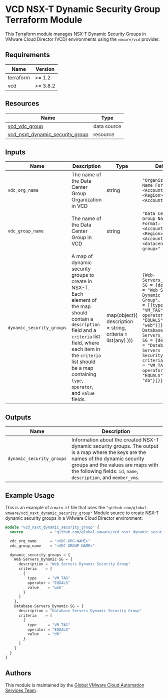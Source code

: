 # VCD NSX-T Dynamic Security Group Terraform Module

This Terraform module manages NSX-T Dynamic Security Groups in VMware Cloud Director (VCD) environments using the `vmware/vcd` provider.

## Requirements

| Name      | Version |
|-----------|---------|
| terraform | >= 1.2  |
| vcd       | >= 3.8.2 |

## Resources

| Name                                                                 | Type         |
|----------------------------------------------------------------------|--------------|
| [vcd_vdc_group](https://registry.terraform.io/providers/vmware/vcd/3.8.2/docs/data-sources/vdc_group) | data source |
| [vcd_nsxt_dynamic_security_group](https://registry.terraform.io/providers/vmware/vcd/3.8.2/docs/resources/nsxt_dynamic_security_group) | resource |

## Inputs

| Name            | Description                                                      | Type | Default | Required |
|-----------------|------------------------------------------------------------------|------|---------|----------|
| `vdc_org_name` | The name of the Data Center Group Organization in VCD | string | `"Organization Name Format: <Account_Number>-<Region>-<Account_Name>"` | yes |
| `vdc_group_name` | The name of the Data Center Group in VCD | string | `"Data Center Group Name Format: <Account_Number>-<Region>-<Account_Name> <datacenter group>"` | yes |
| `dynamic_security_groups` | A map of dynamic security groups to create in NSX-T. Each element of the map should contain a `description` field and a `criteria` list field, where each item in the `criteria` list should be a map containing `type`, `operator`, and `value` fields. | map(object({ description = string, criteria = list(any) })) | `{Web-Servers_Dynamic-SG = {description = "Web Servers Dynamic Security Group", criteria = [{type = "VM_TAG", operator = "EQUALS", value = "web"}]}, Database-Servers_Dynamic-SG = {description = "Database Servers Dynamic Security Group", criteria = [{type = "VM_TAG", operator = "EQUALS", value = "db"}]}}` | no |

## Outputs

| Name             | Description                              |
|------------------|------------------------------------------|
| `dynamic_security_groups` | Information about the created NSX-T dynamic security groups. The output is a map where the keys are the names of the dynamic security groups and the values are maps with the following fields: `id`, `name`, `description`, and `member_vms`. |

## Example Usage

This is an example of a `main.tf` file that uses the `"github.com/global-vmware/vcd_nsxt_dynamic_security_group"` Module source to create NSX-T dynamic security groups in a VMware Cloud Director environment:

```terraform
module "vcd_nsxt_dynamic_security_group" {
  source            = "github.com/global-vmware/vcd_nsxt_dynamic_security_group.git?ref=v1.0.0"

  vdc_org_name      = "<VDC-ORG-NAME>"
  vdc_group_name    = "<VDC-GROUP-NAME>"

  dynamic_security_groups = {
    Web-Servers_Dynamic-SG = {
      description = "Web Servers Dynamic Security Group"
      criteria    = [
        {
          type     = "VM_TAG"
          operator = "EQUALS"
          value    = "web"
        }
      ]
    },
    Database-Servers_Dynamic-SG = {
      description = "Database Servers Dynamic Security Group"
      criteria    = [
        {
          type     = "VM_TAG"
          operator = "EQUALS"
          value    = "db"
        }
      ]
    }
  }
}
```

## Authors

This module is maintained by the [Global VMware Cloud Automation Services Team](https://github.com/global-vmware).
